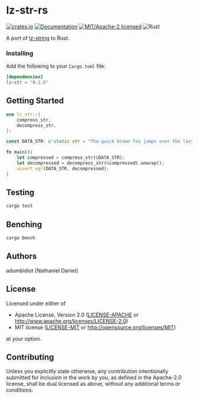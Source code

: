 # lz-str-rs
[![crates.io](https://img.shields.io/crates/v/lz-str.svg)](https://crates.io/crates/lz-str)
[![Documentation](https://docs.rs/lz-str/badge.svg)](https://docs.rs/lz-str)
[![MIT/Apache-2 licensed](https://img.shields.io/crates/l/lz-str.svg)](./LICENSE-APACHE)
![Rust](https://github.com/adumbidiot/lz-str-rs/workflows/Rust/badge.svg)

A port of [lz-string](https://github.com/pieroxy/lz-string) to Rust. 

### Installing

Add the following to your `Cargo.toml` file:

```toml
[dependencies]
lz-str = "0.1.0"
```

## Getting Started

```rust
use lz_str::{
    compress_str,
    decompress_str,
};

const DATA_STR: &'static str = "The quick brown fox jumps over the lazy dog";

fn main(){
    let compressed = compress_str(&DATA_STR);
    let decompressed = decompress_str(&compressed).unwrap();
    assert_eq!(DATA_STR, decompressed);
}
```


## Testing
```bash
cargo test
```

## Benching
```bash
cargo bench
```

## Authors
adumbidiot (Nathaniel Daniel)

## License
Licensed under either of
 * Apache License, Version 2.0
   ([LICENSE-APACHE](LICENSE-APACHE) or http://www.apache.org/licenses/LICENSE-2.0)
 * MIT license
   ([LICENSE-MIT](LICENSE-MIT) or http://opensource.org/licenses/MIT)

at your option.

## Contributing
Unless you explicitly state otherwise, any contribution intentionally submitted
for inclusion in the work by you, as defined in the Apache-2.0 license, shall be
dual licensed as above, without any additional terms or conditions.